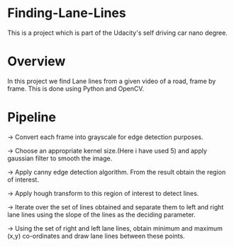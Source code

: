 # Finding-Lane-Lines
This is a project which is part of the Udacity's self driving car nano degree.

# Overview

In this project we find Lane lines from a given video of a road, frame by frame. This is done using Python and OpenCV.

# Pipeline

-> Convert each frame into grayscale for edge detection purposes.

-> Choose an appropriate kernel size.(Here i have used 5) and apply gaussian filter to smooth the image.

-> Apply canny edge detection algorithm. From the result obtain the region of interest.

-> Apply hough transform to this region of interest to detect lines.

-> Iterate over the set of lines obtained and separate them to left and right lane lines using the slope of the lines as the deciding        parameter. 

-> Using the set of right and left lane lines, obtain minimum and maximum (x,y) co-ordinates and draw lane lines between these points.
